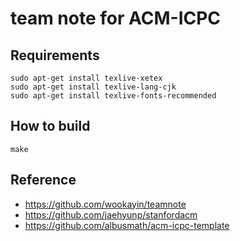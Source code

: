 # team note for ACM-ICPC

## Requirements

```
sudo apt-get install texlive-xetex
sudo apt-get install texlive-lang-cjk
sudo apt-get install texlive-fonts-recommended
```

## How to build

```
make
```

## Reference

* https://github.com/wookayin/teamnote
* https://github.com/jaehyunp/stanfordacm
* https://github.com/albusmath/acm-icpc-template
